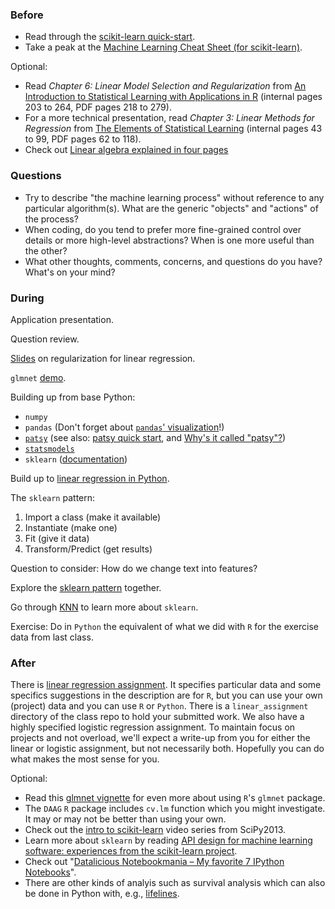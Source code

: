 ### Before

 * Read through the [scikit-learn quick-start](http://scikit-learn.org/dev/tutorial/basic/tutorial.html).
 * Take a peak at the [Machine Learning Cheat Sheet (for scikit-learn)](http://peekaboo-vision.blogspot.com/2013/01/machine-learning-cheat-sheet-for-scikit.html).

Optional:

 * Read _Chapter 6: Linear Model Selection and Regularization_ from [An Introduction to Statistical Learning with Applications in R](http://www-bcf.usc.edu/~gareth/ISL/ISLR%20First%20Printing.pdf) (internal pages 203 to 264, PDF pages 218 to 279).
 * For a more technical presentation, read _Chapter 3: Linear Methods for Regression_ from [The Elements of Statistical Learning](http://statweb.stanford.edu/~tibs/ElemStatLearn/printings/ESLII_print10.pdf) (internal pages 43 to 99, PDF pages 62 to 118).
 * Check out [Linear algebra explained in four pages](http://cnd.mcgill.ca/~ivan/miniref/linear_algebra_in_4_pages.pdf)


### Questions

 * Try to describe "the machine learning process" without reference to
   any particular algorithm(s). What are the generic "objects" and
   "actions" of the process?
 * When coding, do you tend to prefer more fine-grained control over
   details or more high-level abstractions? When is one more useful
   than the other?
 * What other thoughts, comments, concerns, and questions do you have?
   What's on your mind?


### During

Application presentation.

Question review.

[Slides](slides.pdf) on regularization for linear regression.

`glmnet` [demo](glmnet.Rmd).

Building up from base Python:
 * `numpy`
 * `pandas` (Don't forget about [`pandas`' visualization](http://pandas.pydata.org/pandas-docs/stable/visualization.html)!)
 * [`patsy`](http://patsy.readthedocs.org/) (see also: [patsy quick start](https://patsy.readthedocs.org/en/latest/quickstart.html), and [Why's it called "patsy"?](http://seveninchesofyourtime.com/wp-content/uploads/2014/08/montypython7.gif))
 * [`statsmodels`](http://statsmodels.sourceforge.net/devel/)
 * `sklearn` ([documentation](http://scikit-learn.org/stable/documentation.html))

Build up to [linear regression in Python](linear.ipynb).

The `sklearn` pattern:
 1. Import a class (make it available)
 2. Instantiate (make one)
 3. Fit (give it data)
 4. Transform/Predict (get results)

Question to consider: How do we change text into features?

Explore the [sklearn pattern](sklearn_pattern.ipynb) together.

Go through [KNN](knn.md) to learn more about `sklearn`.

Exercise: Do in `Python` the equivalent of what we did with `R` for the exercise data from last class.


### After

There is [linear regression assignment](../linear_assignment). It specifies particular data and some specifics suggestions in the description are for `R`, but you can use your own (project) data and you can use `R` or `Python`. There is a `linear_assignment` directory of the class repo to hold your submitted work. We also have a highly specified logistic regression assignment. To maintain focus on projects and not overload, we'll expect a write-up from you for either the linear or logistic assignment, but not necessarily both. Hopefully you can do what makes the most sense for you.

Optional:
 * Read this [glmnet vignette](http://www.stanford.edu/~hastie/glmnet/glmnet_alpha.html) for even more about using `R`'s `glmnet` package.
 * The `DAAG` `R` package includes `cv.lm` function which you might investigate. It may or may not be better than using your own.
 * Check out the [intro to scikit-learn][] video series from SciPy2013.
 * Learn more about `sklearn` by reading [API design for machine learning software: experiences from the scikit-learn project](http://arxiv.org/abs/1309.0238).
 * Check out "[Datalicious Notebookmania – My favorite 7 IPython Notebooks](http://beautifuldata.net/2014/03/datalicious-notebookmania-my-favorite-7-ipython-notebooks/)".
 * There are other kinds of analyis such as survival analysis which can also be done in Python with, e.g., [lifelines](http://lifelines.readthedocs.org/).

[intro to scikit-learn]: https://www.youtube.com/watch?v=r4bRUvvlaBw
